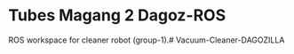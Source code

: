 # Tubes Magang 2 Dagoz-ROS

ROS workspace for cleaner robot (group-1).#   V a c u u m - C l e a n e r - D A G O Z I L L A  
 